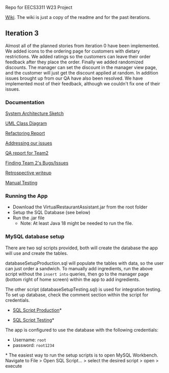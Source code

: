 Repo for EECS3311 W23 Project

 [Wiki](https://github.com/TimothyLai77/eecs-3311-project/wiki). The wiki is just a copy of the readme and for the past iterations.


## Iteration 3
Almost all of the planned stories from iteration 0 have been implemented. We added icons to the ordering page for customers with dietary restrictions. We added ratings so the customers can leave their order feedback after they place the order. Finally we added randomized discounts. The manager can set the discount in the manager view page, and the customer will just get the discount applied at random. 
In addition issues brought up from our QA have also been resolved. We have implemented most of their feedback, although we couldn't fix one of their issues.

### Documentation 

[System Architecture Sketch](https://raw.githubusercontent.com/TimothyLai77/eecs-3311-project/main/Documentation/Iteration%203/System_Architecure_Sketch.pdf)

[UML Class Diagram](https://raw.githubusercontent.com/TimothyLai77/eecs-3311-project/main/Documentation/Iteration%203/UML%20Class%20DIagrams.drawio.pdf)

[Refactoring Report](https://raw.githubusercontent.com/TimothyLai77/eecs-3311-project/main/Documentation/Iteration%203/Refactor%20Writeup.pdf)

[Addressing our issues](https://raw.githubusercontent.com/TimothyLai77/eecs-3311-project/main/Documentation/Iteration%203/EECS%203311%20-%20QA%20Bug%20Fix%20Report.pdf)

[QA report for Team2](https://raw.githubusercontent.com/TimothyLai77/eecs-3311-project/main/Documentation/Iteration%203/Bug%20Report%20List%20for%20Team2.pdf)

[Finding Team 2's Bugs/Issues](https://raw.githubusercontent.com/TimothyLai77/eecs-3311-project/main/Documentation/Iteration%203/Finding%20Team%202%20Bugs.pdf)

[Retrospective writeup](https://raw.githubusercontent.com/TimothyLai77/eecs-3311-project/main/Documentation/Iteration%203/Software%20Design%20Retrospective-1.pdf)

[Manual Testing](https://raw.githubusercontent.com/TimothyLai77/eecs-3311-project/main/Documentation/Iteration%203/Manual%20User%20Story%20Testing.pdf)

### Running the App
* Download the VirtualRestaurantAssistant.jar from the root folder
* Setup the SQL Database (see below)
* Run the .jar file 
   * Note: At least Java 18 might be needed to run the file.

### MySQL database setup
There are two sql scripts provided, both will create the database the app will use and create the tables. 

databaseSetupProduction.sql will populate the tables with data, so the user can just order a sandwich. To manually add ingredients, run the above script without the `insert into` queries, then go to the manager page (bottom right of home screen)  within the app to add ingredients. 

The other script (databaseSetupTesting.sql) is used for integration testing. To set up database, check the comment section within the script for credentials. 

* [SQL Script Production](https://raw.githubusercontent.com/TimothyLai77/eecs-3311-project/main/databaseSetupProduction.sql)*

* [SQL Script Testing](https://raw.githubusercontent.com/TimothyLai77/eecs-3311-project/main/databaseSetupTesting.sql)*

The app is configured to use the database with the following credentials:
* Username: `root`
* password: `root1234`



\* The easiest way to run the setup scripts is to open MySQL Workbench. Navigate to File > Open SQL Script... > select the desired script > open > execute 

